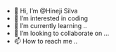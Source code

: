 - 👋 Hi, I’m @Hineji Silva
- 👀 I’m interested in coding
- 🌱 I’m currently learning ..
- 💞️ I’m looking to collaborate on ...
- 📫 How to reach me ..

<!---
Hineji/Hineji is a ✨ special ✨ repository because its `README.md` (this file) appears on your GitHub profile.
You can click the Preview link to take a look at your changes.
--->
